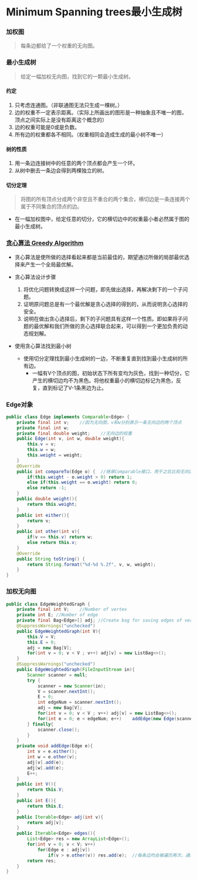 # Minimum Spanning trees最小生成树

### 加权图
>每条边都给了一个权重的无向图。

### 最小生成树
>给定一幅加权无向图，找到它的一颗最小生成树。

#### 约定
1. 只考虑连通图。（非联通图无法只生成一棵树。）
2. 边的权重不一定表示距离。（实际上所画出的图形是一种抽象且不唯一的图，顶点之间实际上是没有距离这个概念的）
3. 边的权重可能是0或是负数。
4. 所有边的权重都各不相同。（权重相同会造成生成的最小树不唯一）

#### 树的性质
1. 用一条边连接树中的任意的两个顶点都会产生一个环。
2. 从树中删去一条边会得到两棵独立的树。

#### 切分定理
> 将图的所有顶点分成两个非空且不重合的两个集合，横切边是一条连接两个属于不同集合的顶点的边。
* 在一幅加权图中，给定任意的切分，它的横切边中的权重最小者必然属于图的最小生成树。

### [贪心算法 Greedy Algorithm](https://www.cnblogs.com/MrSaver/p/8641971.html)
* 贪心算法是使所做的选择看起来都是当前最佳的，期望通过所做的局部最优选择来产生一个全局最优解。

* 贪心算法设计步骤
	1. 将优化问题转换成这样一个问题，即先做出选择，再解决剩下的一个子问题。
	2. 证明原问题总是有一个最优解是贪心选择的得到的，从而说明贪心选择的安全。
	3. 说明在做出贪心选择后，剩下的子问题具有这样一个性质。即如果将子问题的最优解和我们所做的贪心选择联合起来，可以得到一个更加负责的动态规划解。

* 使用贪心算法找到最小树
	* 使用切分定理找到最小生成树的一边，不断重复直到找到最小生成树的所有边。
		* 一幅有V个顶点的图，初始状态下所有变均为灰色，找到一种切分，它产生的横切边均不为黑色。将他权重最小的横切边标记为黑色，反复，直到标记了V-1条黑边为止。

### Edge对象
```Java
public class Edge implements Comparable<Edge> {
	private final int v;	//因为无向图，v和w分别表示一条无向边的两个顶点
	private final int w;
	private final double weight;	//无向边的权重
	public Edge(int v, int w, double weight){
		this.v = v;
		this.w = w;
		this.weight = weight;
	}
	@Override
	public int compareTo(Edge o) {	//继承Comparable接口，用于之后比较无向边的权重。
		if(this.weight - o.weight > 0) return 1;
		else if(this.weight == o.weight) return 0;
		else return -1;
	}
	public double weight(){
		return this.weight;
	}
	public int either(){
		return v;
	}
	public int other(int v){
		if(v == this.v) return w;
		else return this.v;
	}
	@Override
	public String toString() {
		return String.format("%d-%d %.2f", v, w, weight);
	}
}
```

### 加权无向图
```Java
public class EdgeWeightedGraph {
	private final int V;	//Number of vertex
	private int E; //Number of edge
	private final Bag<Edge>[] adj; //Create bag for saving edges of vertex
	@SuppressWarnings("unchecked")
	public EdgeWeightedGraph(int V){
		this.V = V;
		this.E = 0;
		adj = new Bag[V];
		for(int v = 0; v < V ; v++)	adj[v] = new ListBag<>();
	}
	@SuppressWarnings("unchecked")
	public EdgeWeightedGraph(FileInputStream in){
		Scanner scanner = null;
		try {
			scanner = new Scanner(in);
			V = scanner.nextInt();
			E = 0;
			int edgeNum = scanner.nextInt();
			adj = new Bag[V];
			for(int v = 0; v < V ; v++)	adj[v] = new ListBag<>();
			for(int e = 0; e < edgeNum; e++)	addEdge(new Edge(scanner.nextInt(), scanner.nextInt(), scanner.nextDouble()));
		} finally{
			scanner.close();
		}
	}
	private void addEdge(Edge e){
		int v = e.either();
		int w = e.other(v);
		adj[v].add(e);
		adj[w].add(e);
		E++;
	}
	public int V(){
		return this.V;
	}
	public int E(){
		return this.E;
	}
	public Iterable<Edge> adj(int v){
		return adj[v];
	}
	public Iterable<Edge> edges(){
		List<Edge> res = new ArrayList<Edge>();
		for(int v = 0; v < V; v++)
			for(Edge e : adj[v])
				if(v > e.other(v)) res.add(e);	//每条边均会被遍历两次，通过一次判断避免重复性。
		return res;
	}
}
```